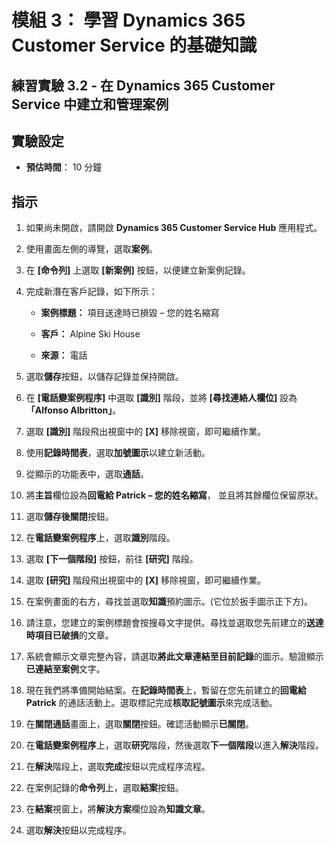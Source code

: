 ﻿---
lab:
    title: '實驗 3.2： 在 Dynamics 365 Customer Service 中建立和管理案例'
    module: '模組 3： 學習 Dynamics 365 Customer Service 的基礎知識'
---

模組 3： 學習 Dynamics 365 Customer Service 的基礎知識
========================

## 練習實驗 3.2 - 在 Dynamics 365 Customer Service 中建立和管理案例

## 實驗設定

  - **預估時間**： 10 分鐘

## 指示

1. 如果尚未開啟，請開啟 **Dynamics 365 Customer Service Hub** 應用程式。 

2. 使用畫面左側的導覽，選取**案例**。 

3. 在 **[命令列]** 上選取 **[新案例]** 按鈕，以便建立新案例記錄。

4. 完成新潛在客戶記錄，如下所示：

	- **案例標題：** 項目送達時已損毀 – 您的姓名縮寫

	- **客戶：** Alpine Ski House

	- **來源：** 電話

5. 選取**儲存**按鈕，以儲存記錄並保持開啟。 

6. 在 **[電話變案例程序]** 中選取 **[識別]** 階段，並將 **[尋找連絡人欄位]** 設為 **「Alfonso Albritton」**。 

7. 選取 **[識別]** 階段飛出視窗中的 **[X]** 移除視窗，即可繼續作業。 

8. 使用**記錄時間表**，選取**加號圖示**以建立新活動。 

9. 從顯示的功能表中，選取**通話**。

10. 將**主旨**欄位設為**回電給 Patrick – 您的姓名縮寫**， 並且將其餘欄位保留原狀。 

11. 選取**儲存後關閉**按鈕。 

12. 在**電話變案例程序**上，選取**識別**階段。

13. 選取 **[下一個階段]** 按鈕，前往 **[研究]** 階段。 

14. 選取 **[研究]** 階段飛出視窗中的 **[X]** 移除視窗，即可繼續作業。 

15. 在案例畫面的右方，尋找並選取**知識**預約圖示。(它位於扳手圖示正下方)。

16. 請注意，您建立的案例標題會按搜尋文字提供。尋找並選取您先前建立的**送達時項目已破損**的文章。 

17. 系統會顯示文章完整內容，請選取**將此文章連結至目前記錄**的圖示。驗證顯示**已連結至案例**文字。 

18. 現在我們將準備開始結案。在**記錄時間表**上，暫留在您先前建立的**回電給 Patrick** 的通話活動上。選取標記完成**核取記號圖示**來完成活動。 

19. 在**關閉通話**畫面上，選取**關閉**按鈕。確認活動顯示**已關閉**。 

20. 在**電話變案例程序**上，選取**研究**階段，然後選取**下一個階段**以進入**解決**階段。 

21. 在**解決**階段上，選取**完成**按鈕以完成程序流程。 

22. 在案例記錄的**命令列**上，選取**結案**按鈕。

23. 在**結案**視窗上，將**解決方案**欄位設為**知識文章**。 

24. 選取**解決**按鈕以完成程序。 
